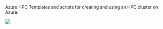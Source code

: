 Azure HPC
Templates and scripts for creating and using an HPC cluster on Azure.

<a href="https://portal.azure.com/#create/Microsoft.Template/uri/https%3A%2F%2Fraw.githubusercontent.com%2Fjithinjosepkl%2Fazhpc%2Fhb-instance%2Fazuredeploy.json" target="_blank">
    <img src="http://azuredeploy.net/deploybutton.png" />
</a>
